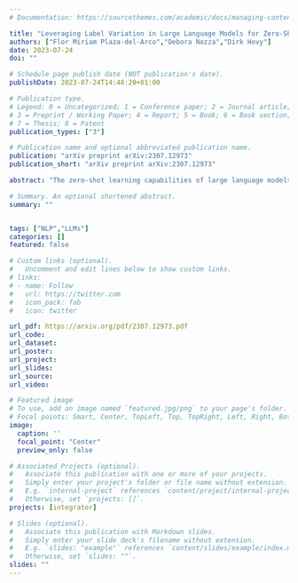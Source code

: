```yaml
---
# Documentation: https://sourcethemes.com/academic/docs/managing-content/

title: "Leveraging Label Variation in Large Language Models for Zero-Shot TextClassification"
authors: ["Flor Miriam Plaza-del-Arco","Debora Nozza","Dirk Hovy"]
date: 2023-07-24
doi: ""

# Schedule page publish date (NOT publication's date).
publishDate: 2023-07-24T14:48:20+01:00

# Publication type.
# Legend: 0 = Uncategorized; 1 = Conference paper; 2 = Journal article;
# 3 = Preprint / Working Paper; 4 = Report; 5 = Book; 6 = Book section;
# 7 = Thesis; 8 = Patent
publication_types: ["3"]

# Publication name and optional abbreviated publication name.
publication: "arXiv preprint arXiv:2307.12973"
publication_short: "arXiv preprint arXiv:2307.12973"

abstract: "The zero-shot learning capabilities of large language models (LLMs) make them ideal for text classification without annotation or supervised training. Many studies have shown impressive results across multiple tasks. While tasks, data, and results differ widely, their similarities to human annotation can aid us in tackling new tasks with minimal expenses. We evaluate using 5 state-of-the-art LLMs as annotators on 5 different tasks (age, gender, topic, sentiment prediction, and hate speech detection), across 4 languages: English, French, German, and Spanish. No single model excels at all tasks, across languages, or across all labels within a task. However, aggregation techniques designed for human annotators perform substantially better than any one individual model. Overall, though, LLMs do not rival even simple supervised models, so they do not (yet) replace the need for human annotation. We also discuss the tradeoffs between speed, accuracy, cost, and bias when it comes to aggregated model labeling versus human annotation."

# Summary. An optional shortened abstract.
summary: ""


tags: ["NLP","LLMs"]
categories: []
featured: false

# Custom links (optional).
#   Uncomment and edit lines below to show custom links.
# links:
# - name: Follow
#   url: https://twitter.com
#   icon_pack: fab
#   icon: twitter

url_pdf: https://arxiv.org/pdf/2307.12973.pdf
url_code:
url_dataset:
url_poster:
url_project:
url_slides:
url_source:
url_video:

# Featured image
# To use, add an image named `featured.jpg/png` to your page's folder.
# Focal points: Smart, Center, TopLeft, Top, TopRight, Left, Right, BottomLeft, Bottom, BottomRight.
image:
  caption: ''
  focal_point: "Center"
  preview_only: false

# Associated Projects (optional).
#   Associate this publication with one or more of your projects.
#   Simply enter your project's folder or file name without extension.
#   E.g. `internal-project` references `content/project/internal-project/index.md`.
#   Otherwise, set `projects: []`.
projects: [integrator]

# Slides (optional).
#   Associate this publication with Markdown slides.
#   Simply enter your slide deck's filename without extension.
#   E.g. `slides: "example"` references `content/slides/example/index.md`.
#   Otherwise, set `slides: ""`.
slides: ""
---
```

